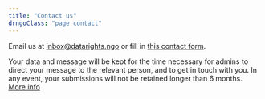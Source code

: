 ```yaml
---
title: "Contact us"
drngoClass: "page contact"
---
```


Email us at <a href="mailto:inbox@datarights.ngo">inbox@datarights.ngo</a> or fill in [this contact form](https://data.datarights.ngo/apps/forms/YsQC43z3LdqecbjZ). 

Your data and message will be kept for the time necessary for admins to direct your message to the relevant person, and to get in touch with you. In any event, your submissions will not be retained longer than 6 months. [More info](/info/data-policy/contact/)
